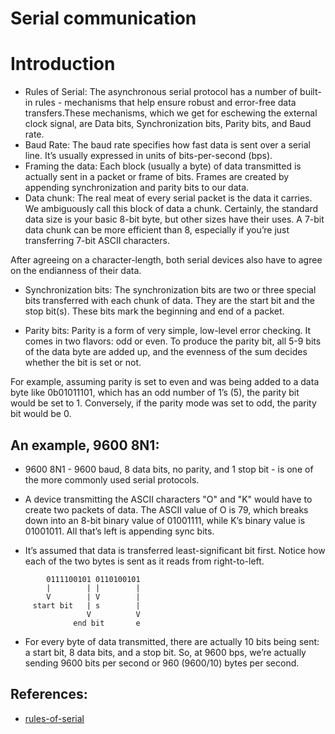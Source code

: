 # Serial communication

# Introduction
  * Rules of Serial:
The asynchronous serial protocol has a number of built-in rules - mechanisms that help ensure robust
and error-free data transfers.These mechanisms, which we get for eschewing the external clock signal, are Data bits, Synchronization bits, Parity bits, and Baud rate.
  * Baud Rate:
The baud rate specifies how fast data is sent over a serial line. It’s usually expressed in units of
bits-per-second (bps).
  * Framing the data:
Each block (usually a byte) of data transmitted is actually sent in a packet or frame of bits. Frames are
created by appending synchronization and parity bits to our data.
  * Data chunk:
The real meat of every serial packet is the data it carries. We ambiguously call this block of data a chunk.
Certainly, the standard data size is your basic 8-bit byte, but other sizes have their uses. A 7-bit data
chunk can be more efficient than 8, especially if you’re just transferring 7-bit ASCII characters.

After agreeing on a character-length, both serial devices also have to agree on the endianness of their data.

  * Synchronization bits:
The synchronization bits are two or three special bits transferred with each chunk of data. They are the
start bit and the stop bit(s). These bits mark the beginning and end of a packet.

  * Parity bits:
Parity is a form of very simple, low-level error checking. It comes in two flavors: odd or even. To produce
the parity bit, all 5-9 bits of the data byte are added up, and the evenness of the sum decides whether the
bit is set or not.

For example, assuming parity is set to even and was being added to a data byte like 0b01011101, which has an
odd number of 1’s (5), the parity bit would be set to 1. Conversely, if the parity mode was set to odd, the
parity bit would be 0.


## An example, 9600 8N1:

 * 9600 8N1 - 9600 baud, 8 data bits, no parity, and 1 stop bit - is one of the more commonly used serial protocols.

 * A device transmitting the ASCII characters "O" and "K" would have to create two packets of data. The ASCII
value of O is 79, which breaks down into an 8-bit binary value of 01001111, while K’s binary value is 01001011.
All that’s left is appending sync bits.

 * It’s assumed that data is transferred least-significant bit first. Notice how each of the two bytes is sent as
it reads from right-to-left.

```shell=
        0111100101 0110100101
        |        | |        |
        V        | V        |
     start bit   | s        |
                 V          V
              end bit       e
```
  * For every byte of data transmitted, there are actually 10 bits being sent: a start bit, 8 data bits, and a
stop bit. So, at 9600 bps, we’re actually sending 9600 bits per second or 960 (9600/10) bytes per second.


## References:
 * [rules-of-serial](https://learn.sparkfun.com/tutorials/serial-communication/rules-of-serial)

